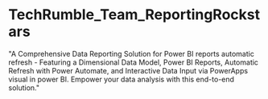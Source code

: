 # TechRumble_Team_ReportingRockstars
"A Comprehensive Data Reporting Solution for Power BI reports automatic refresh - Featuring a Dimensional Data Model, Power BI Reports, Automatic Refresh with Power Automate, and Interactive Data Input via PowerApps visual in power BI. Empower your data analysis with this end-to-end solution."
